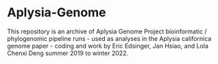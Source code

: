 # Aplysia-Genome
This repository is an archive of Aplysia Genome Project bioinformatic  / phylogenomic pipeline runs - used as analyses in the Aplysia californica genome paper - coding and work by Eric Edsinger, Jan Hsiao, and Lola Chenxi Deng summer 2019 to winter 2022.
